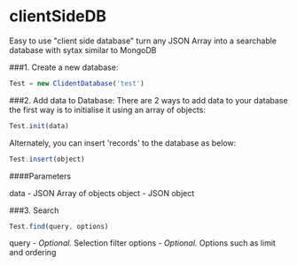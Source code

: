 # clientSideDB

Easy to use "client side database" turn any JSON Array into a searchable database with sytax similar to MongoDB

###1. Create a new database:

```javascript
Test = new ClidentDatabase('test')
```

###2. Add data to Database:
There are 2 ways to add data to your database the first way is to initialise it using an array of objects:
```javascript
Test.init(data)
```
Alternately, you can insert 'records' to the database as below:
```javascript
Test.insert(object)
```

####Parameters

data - JSON Array of objects
object - JSON object

###3. Search

```javascript
Test.find(query, options)
```

query - *Optional.* Selection filter
options - *Optional.* Options such as limit and ordering
